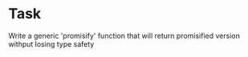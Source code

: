 # Task

Write a generic 'promisify' function that will return promisified version withput losing type safety
